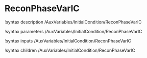 <!-- MOOSE Documentation Stub: Remove this when content is added. -->

# ReconPhaseVarIC

!syntax description /AuxVariables/InitialCondition/ReconPhaseVarIC

!syntax parameters /AuxVariables/InitialCondition/ReconPhaseVarIC

!syntax inputs /AuxVariables/InitialCondition/ReconPhaseVarIC

!syntax children /AuxVariables/InitialCondition/ReconPhaseVarIC
